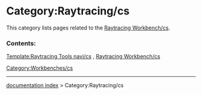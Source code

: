# Category:Raytracing/cs
This category lists pages related to the [Raytracing Workbench/cs](Raytracing_Workbench/cs.md).

### Contents:

[Template:Raytracing Tools navi/cs](Template:Raytracing_Tools_navi/cs.md) , [Raytracing Workbench/cs](Raytracing_Workbench/cs.md)

[Category:Workbenches/cs](Category:Workbenches/cs.md)

---
[documentation index](../README.md) > Category:Raytracing/cs
